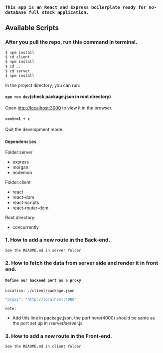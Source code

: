 ### `This app is an React and Express boilerplate ready for no-database full stack application.`

## Available Scripts

### After you pull the repo, run this command in terminal.

```bash
$ npm install
$ cd client
$ npm install
$ cd ..
$ cd server
$ npm install
```

In the project directory, you can run:

#### `npm run dev`(check package.json in root directory)

Open [http://localhost:3000](http://localhost:3000) to view it in the browser.

#### `control + c`

Quit the development mode.

### `Dependencies`

Folder:server

- express
- morgan
- nodemon

Folder:client

- react
- react-dom
- react-scripts
- react-router-dom

Root directory:

- concurrently

### 1. How to add a new route in the Back-end.

`See the README.md in server folder`

### 2. How to fetch the data from server side and render it in front end.

#### `Define our backend port as a proxy`

`Location: ./client/package.json`

```js
"proxy": "http://localhost:4000"
```

`note:`

- Add this line in package.json, the port here(4000) should be same as the port set up in /server/server.js

### 3. How to add a new route in the Front-end.

`See the README.md in client folder`
